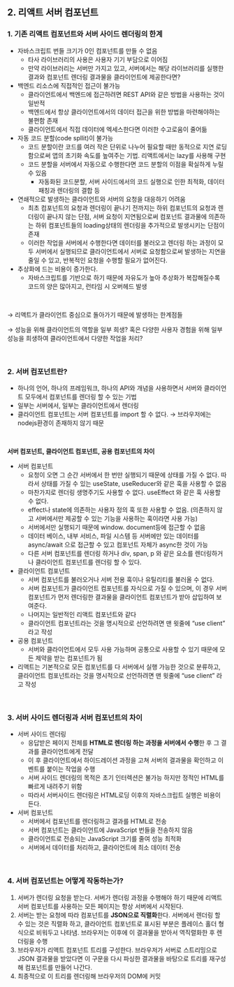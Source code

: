 ## 2. 리액트 서버 컴포넌트


### 1. 기존 리액트 컴포넌트와 서버 사이드 렌더링의 한계

- 자바스크립트 번들 크기가 0인 컴포넌트를 만들 수 없음
    - 타사 라이브러리의 사용은 사용자 기기 부담으로 이어짐
    - 만약 라이브러리는 서버만 가지고 있고, 서버에서는 해당 라이브러리를 실행한 결과와 컴포넌트 렌더링 결과물을 클라이언트에 제공한다면?
- 백엔드 리소스에 직접적인 접근이 불가능
    - 클라이언트에서 백엔드에 접근하려면 REST API와 같은 방법을 사용하는 것이 일반적
    - 백엔드에서 항상 클라이언트에서의 데이터 접근을 위한 방법을 마련해야하는 불편함 존재
    - 클라이언트에서 직접 데이터에 엑세스한다면 이러한 수고로움이 줄어듦
- 자동 코드 분할(code spllit)이 불가능
    - 코드 분할이란 코드를 여러 작은 단위로 나누어 필요할 때만 동적으로 지연 로딩함으로써 앱의 초기화 속도를 높여주는 기법. 리액트에서는 lazy를 사용해 구현
    - 코드 분할을 서버에서 자동으로 수행한다면 코드 분할의 이점을 확실하게 누릴 수 있음
        - 자동화된 코드분할, 서버 사이드에서의 코드 실행으로 인한  최적화, 데이터 패칭과 렌더링의 결합 등
- 연쇄적으로 발생하는 클라이언트와 서버의 요청을 대응하기 어려움
    - 최초 컴포넌트의 요청과 렌더링이 끝나기 전까지는 하위 컴포넌트의 요청과 렌더링이 끝나지 않는 단점, 서버 요청이 지연됨으로써 컴포넌트 결과물에 의존하는 하위 컴포넌트들의 loading상태의 렌더링을 추가적으로 발생시키는 단점이 존재
    - 이러한 작업을 서버에서 수행한다면 데이터를 불러오고 렌더링 하는 과정이 모두 서버에서 실행되므로 클라이언트에서 서버로 요청함으로써 발생하는 지연을 줄일 수 있고, 반복적인 요청을 수행할 필요가 없어진다.
- 추상화에 드는 비용이 증가한다.
    - 자바스크립트를 기반으로 하기 때문에 자유도가 높아 추상화가 복잡해질수록 코드의 양은 많아지고, 런타임 시 오버헤드 발생

<br />


→ 리액트가 클라이언트 중심으로 돌아가기 때문에 발생하는 한계점들

→ 성능을 위해 클라이언트의 역할을 일부 희생? 혹은 다양한 사용자 경험을 위해 일부 성능을 희생하여 클라이언트에서 다양한 작업을 처리?

<br />


### 2. 서버 컴포넌트란?

- 하나의 언어, 하나의 프레임워크, 하나의 API와 개념을 사용하면서 서버와 클라이언트 모두에서 컴포넌트를 렌더링 할 수 있는 기법
- 일부는 서버에서, 일부는 클라이언트에서 렌더링
- 클라이언트 컴포넌트는 서버 컴포넌트를 import 할 수 없다. → 브라우저에는 nodejs환경이 존재하지 않기 때문

<br />


**서버 컴포넌트, 클라이언트 컴포넌트, 공용 컴포넌트의 차이**

- 서버 컴포넌트
    - 요청이 오면 그 순간 서버에서 한 번만 실행되기 때문에 상태를 가질 수 없다. 따라서 상태를 가질 수 있는 useState, useReducer와 같은 훅을 사용할 수 없음
    - 마찬가지로 렌더링 생명주기도 사용할 수 없다. useEffect 와 같은 훅 사용할 수 없다.
    - effect나 state에 의존하는 사용자 정의 훅 또한 사용할 수 없음. (의존하지 않고 서버에서만 제공할 수 있는 기능을 사용하는 훅이라면 사용 가능)
    - 서버에서만 실행되기 때문에 window. document등에 접근할 수 없음
    - 데이터 베이스, 내부 서비스, 파일 시스템 등 서버에만 있는 데이터를 async/await 으로 접근할 수 있고 컴포넌트 자체가 async한 것이 가능
    - 다른 서버 컴포넌트를 렌더링 하거나 div, span, p 와 같은 요소를 렌더링하거나 클라이언트 컴포넌트를 렌더링 할 수 있다.
- 클라이언트 컴포넌트
    - 서버 컴포넌트를 불러오거나 서버 전용 훅이나 유틸리티를 불러올 수 없다.
    - 서버 컴포넌트가 클라이언트 컴포넌트를 자식으로 가질 수 있으며, 이 경우 서버 컴포넌트가 먼저 렌더링한 결과물을 클라이언트 컴포넌트가 받아 삽입하여 보여준다.
    - 나머지는 일반적인 리액트 컴포넌트와 같다
    - 클라이언트 컴포넌트라는 것을 명시적으로 선언하려면 맨 윗줄에 “use client” 라고 작성
- 공용 컴포넌트
    - 서버와 클라이언트에서 모두 사용 가능하며 공통으로 사용할 수 있기 때문에 모든 제약을 받는 컴포넌트가 됨
- 리액트는 기본적으로 모든 컴포넌트를 다 서버에서 실행 가능한 것으로 분류하고, 클라이언트 컴포넌트라는 것을 명시적으로 선언하려면 맨 윗줄에 “use client” 라고 작성

<br />

### 3. 서버 사이드 렌더링과 서버 컴포넌트의 차이

- 서버 사이드 렌더링
    - 응답받은 페이지 전체를 **HTML로 렌더링 하는 과정을 서버에서 수행**한 후 그 결과를 클라이언트에게 전달
    - 이 후 클라이언트에서 하이드레이션 과정을 고쳐 서버의 결과물을 확인하고 이벤트를 붙이는 작업을 수행
    - 서버 사이드 렌더링의 목적은 초기 인터렉션은 불가능 하지만 정적인 HTML를 빠르게 내려주기 위함
    - 따라서 서버사이드 렌더링은 HTML로딩 이후의 자바스크립트 실행은 비용이 든다.
- 서버 컴포넌트
    - 서버에서 컴포넌트를 렌더링하고 결과를 HTML로 전송
    - 서버 컴포넌트는 클라이언트에 JavaScript 번들을 전송하지 않음
    - 클라이언트로 전송되는 JavaScript 크기를 줄여 성능 최적화
    - 서버에서 데이터를 처리하고, 클라이언트에 최소 데이터 전송

<br />

### 4. 서버 컴포넌트는 어떻게 작동하는가?

1. 서버가 렌더링 요청을 받는다. 서버가 렌더링 과정을 수행해야 하기 때문에 리액트 서버 컴포넌트를 사용하는 모든 페이지는 항상 서버에서 시작된다. 
2. 서버는 받는 요청에 따라 컴포넌트를 **JSON으로 직렬화**한다. 서버에서 렌더링 할 수 있는 것은 직렬화 하고, 클라이언트 컴포넌트로 표시된 부분은 플레이스 홀더 형식으로 비워두고 나타냄. 브라우저는 이후에 이 결과물을 받아서 역직렬화한 후 렌더링을 수행
3. 브라우저가 리액트 컴포넌트 트리를 구성한다. 브라우저가 서버로 스트리밍으로 JSON 결과물을 받았다면 이 구문을 다시 파싱한 결과물을 바탕으로 트리를 재구성해 컴포넌트를 만들어 나간다. 
4. 최종적으로 이 트리를 렌더링해 브라우저의 DOM에 커밋
